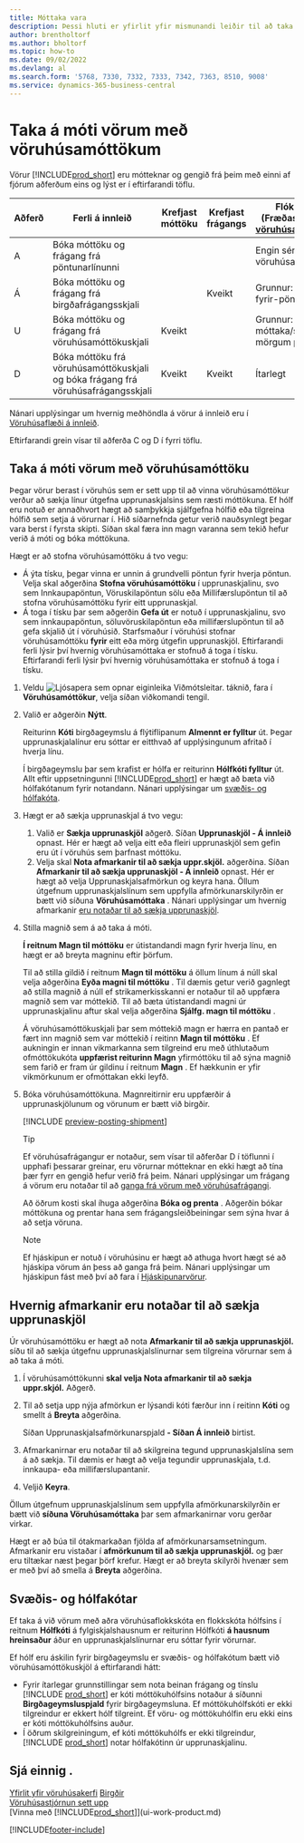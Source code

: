 ```yaml
---
title: Móttaka vara
description: Þessi hluti er yfirlit yfir mismunandi leiðir til að taka á móti vörum í vöruhúsi með vöruhúsamóttöku.
author: brentholtorf
ms.author: bholtorf
ms.topic: how-to
ms.date: 09/02/2022
ms.devlang: al
ms.search.form: '5768, 7330, 7332, 7333, 7342, 7363, 8510, 9008'
ms.service: dynamics-365-business-central
---
```

# <a name="receive-items-with-warehouse-receipts"></a>Taka á móti vörum með vöruhúsamóttökum

Vörur [!INCLUDE[prod_short](includes/prod_short.md)] eru mótteknar og gengið frá þeim með einni af fjórum aðferðum eins og lýst er í eftirfarandi töflu.

|Aðferð|Ferli á innleið|Krefjast móttöku|Krefjast frágangs|Flóknarastig (Fræðast meira um [vöruhúsakerfisyfirlit](design-details-warehouse-management.md))|  
|------------|---------------------|--------------|----------------|------------|  
|A|Bóka móttöku og frágang frá pöntunarlínunni|||Engin sérstök vöruhúsaaðgerð.|  
|Á|Bóka móttöku og frágang frá birgðafrágangsskjali||Kveikt|Grunnur: Pöntun-fyrir-pöntun.|  
|U|Bóka móttöku og frágang frá vöruhúsamóttökuskjali|Kveikt||Grunnur: Bókuð móttaka/sending í mörgum pöntunum.|  
|D|Bóka móttöku frá vöruhúsamóttökuskjali og bóka frágang frá vöruhúsafrágangsskjali|Kveikt|Kveikt|Ítarlegt|  

Nánari upplýsingar um hvernig meðhöndla á vörur á innleið eru í [Vöruhúsaflæði á innleið](design-details-inbound-warehouse-flow.md).

Eftirfarandi grein vísar til aðferða C og D í fyrri töflu.

## <a name="receive-items-with-a-warehouse-receipt"></a>Taka á móti vörum með vöruhúsamóttöku

Þegar vörur berast í vöruhús sem er sett upp til að vinna vöruhúsamóttökur verður að sækja línur útgefna upprunaskjalsins sem ræsti móttökuna. Ef hólf eru notuð er annaðhvort hægt að samþykkja sjálfgefna hólfið eða tilgreina hólfið sem setja á vörurnar í. Hið síðarnefnda getur verið nauðsynlegt þegar vara berst í fyrsta skipti. Síðan skal færa inn magn varanna sem tekið hefur verið á móti og bóka móttökuna.  

Hægt er að stofna vöruhúsamóttöku á tvo vegu:

* Á ýta tísku, þegar vinna er unnin á grundvelli pöntun fyrir hverja pöntun. Velja skal aðgerðina **Stofna vöruhúsamóttöku** í upprunaskjalinu, svo sem Innkaupapöntun, Vöruskilapöntun sölu eða Millifærslupöntun til að stofna vöruhúsamóttöku fyrir eitt upprunaskjal.
* Á toga í tísku þar sem aðgerðin **Gefa út** er notuð í upprunaskjalinu, svo sem innkaupapöntun, söluvöruskilapöntun eða millifærslupöntun til að gefa skjalið út í vöruhúsið. Starfsmaður í vöruhúsi stofnar vöruhúsamóttöku **fyrir** eitt eða mörg útgefin upprunaskjöl. Eftirfarandi ferli lýsir því hvernig vöruhúsamóttaka er stofnuð á toga í tísku. Eftirfarandi ferli lýsir því hvernig vöruhúsamóttaka er stofnuð á toga í tísku.

1. Veldu ![Ljósapera sem opnar eiginleika Viðmótsleitar.](media/ui-search/search_small.png "Segðu mér hvað þú vilt gera") táknið, fara í **Vöruhúsamóttökur**, velja síðan viðkomandi tengil.  
2. Valið er aðgerðin **Nýtt**.  

    Reiturinn **Kóti** birgðageymslu á flýtiflipanum **Almennt er fylltur** út. Þegar upprunaskjalalínur eru sóttar er eitthvað af upplýsingunum afritað í hverja línu.

    Í birgðageymslu þar sem krafist er hólfa er reiturinn **Hólfkóti fylltur** út. Allt eftir uppsetningunni [!INCLUDE[prod_short](includes/prod_short.md)]  er hægt að bæta við hólfakótanum fyrir notandann. Nánari upplýsingar um [svæðis- og hólfakóta](warehouse-how-receive-items.md#zone-and-bin-codes).  

3. Hægt er að sækja upprunaskjal á tvo vegu:

    1. Valið er **Sækja upprunaskjöl** aðgerð. Síðan **Upprunaskjöl - Á innleið** opnast. Hér er hægt að velja eitt eða fleiri upprunaskjöl sem gefin eru út í vöruhús sem þarfnast móttöku.
    2. Velja skal **Nota afmarkanir til að sækja uppr.skjöl.** aðgerðina. Síðan **Afmarkanir til að sækja upprunaskjöl - Á innleið** opnast. Hér er hægt að velja Upprunaskjalsafmörkun og keyra hana. Öllum útgefnum upprunaskjalslínum sem uppfylla afmörkunarskilyrðin er bætt við síðuna **Vöruhúsamóttaka** . Nánari upplýsingar um hvernig afmarkanir [eru notaðar til að sækja upprunaskjöl](warehouse-how-receive-items.md#how-to-use-filters-to-get-source-documents).

4. Stilla magnið sem á að taka á móti.

     **Í reitnum Magn til móttöku** er útistandandi magn fyrir hverja línu, en hægt er að breyta magninu eftir þörfum. 

    Til að stilla gildið í reitnum **Magn til móttöku** á öllum línum á núll skal velja aðgerðina **Eyða magni til móttöku** . Til dæmis getur verið gagnlegt að stilla magnið á núll ef strikamerkisskanni er notaður til að uppfæra magnið sem var móttekið. Til að bæta útistandandi magni úr upprunaskjalinu aftur skal velja aðgerðina **Sjálfg. magn til móttöku** .  

    Á vöruhúsamóttökuskjali þar sem móttekið magn er hærra en pantað er fært inn magnið sem var móttekið í reitinn **Magn til móttöku** . Ef aukningin er innan vikmarkanna sem tilgreind eru með úthlutaðum ofmóttökukóta **uppfærist reiturinn Magn** yfirmóttöku til að sýna magnið sem farið er fram úr gildinu í reitnum **Magn** . Ef hækkunin er yfir vikmörkunum er ofmóttakan ekki leyfð.

5. Bóka vöruhúsamóttökuna. Magnreitirnir eru uppfærðir á upprunaskjölunum og vörunum er bætt við birgðir.  

    [!INCLUDE [preview-posting-shipment](includes/preview-posting-shipment.md)]

    > [!TIP]
    > Ef vöruhúsafrágangur er notaður, sem vísar til aðferðar D í töflunni í upphafi þessarar greinar, eru vörurnar mótteknar en ekki hægt að tína þær fyrr en gengið hefur verið frá þeim. Nánari upplýsingar um frágang á vörum eru notaðar til að [ganga frá vörum með vöruhúsafrágangi](warehouse-how-to-put-items-away-with-warehouse-put-aways.md).
    >
    > Að öðrum kosti skal íhuga aðgerðina **Bóka og prenta** . Aðgerðin bókar móttökuna og prentar hana sem frágangsleiðbeiningar sem sýna hvar á að setja vöruna.

    > [!NOTE]  
    > Ef hjáskipun er notuð í vöruhúsinu er hægt að athuga hvort hægt sé að hjáskipa vörum án þess að ganga frá þeim. Nánari upplýsingar um hjáskipun fást með því að fara í [Hjáskipunarvörur](warehouse-how-to-cross-dock-items.md).

## <a name="how-to-use-filters-to-get-source-documents"></a>Hvernig afmarkanir eru notaðar til að sækja upprunaskjöl

Úr vöruhúsamóttöku er hægt að nota **Afmarkanir til að sækja upprunaskjöl.** síðu til að sækja útgefnu upprunaskjalslínurnar sem tilgreina vörurnar sem á að taka á móti.

1. Í vöruhúsamóttökunni **skal velja Nota afmarkanir til að sækja uppr.skjól.** Aðgerð.
2. Til að setja upp nýja afmörkun er lýsandi kóti færður inn í reitinn **Kóti** og smellt á **Breyta** aðgerðina.

    Síðan Upprunaskjalsafmörkunarspjald **- Síðan Á innleið** birtist.

3. Afmarkanirnar eru notaðar til að skilgreina tegund upprunaskjalslína sem á að sækja. Til dæmis er hægt að velja tegundir upprunaskjala, t.d. innkaupa- eða millifærslupantanir.
4. Veljið **Keyra**.  

Öllum útgefnum upprunaskjalslínum sem uppfylla afmörkunarskilyrðin er bætt við **síðuna Vöruhúsamóttaka** þar sem afmarkanirnar voru gerðar virkar.

Hægt er að búa til ótakmarkaðan fjölda af afmörkunarsamsetningum. Afmarkanir eru vistaðar í **afmörkunum til að sækja upprunaskjöl.** og þær eru tiltækar næst þegar þörf krefur. Hægt er að breyta skilyrði hvenær sem er með því að smella á **Breyta** aðgerðina.

## <a name="zone-and-bin-codes"></a>Svæðis- og hólfakótar

Ef taka á við vörum með aðra vöruhúsaflokkskóta en flokkskóta hólfsins í reitnum **Hólfkóti** á fylgiskjalshausnum er reiturinn Hólfkóti **á hausnum hreinsaður** áður en upprunaskjalslínurnar eru sóttar fyrir vörurnar.  
<!-- TBD, table with comparison of various options-->

Ef hólf eru áskilin fyrir birgðageymslu er svæðis- og hólfakótum bætt við vöruhúsamóttökuskjöl á eftirfarandi hátt:

* Fyrir ítarlegar grunnstillingar sem nota beinan frágang og tínslu [!INCLUDE [prod_short](includes/prod_short.md)]  er kóti móttökuhólfsins notaður á síðunni **Birgðageymsluspjald** fyrir birgðageymsluna. Ef móttökuhólfskóti er ekki tilgreindur er ekkert hólf tilgreint. Ef vöru- og móttökuhólfin eru ekki eins er kóti móttökuhólfsins auður.
* Í öðrum skilgreiningum, ef kóti móttökuhólfs er ekki tilgreindur, [!INCLUDE [prod_short](includes/prod_short.md)]  notar hólfakótinn úr upprunaskjalinu.

## <a name="see-also"></a>Sjá einnig .

[Yfirlit yfir vöruhúsakerfi](design-details-warehouse-management.md)
[Birgðir](inventory-manage-inventory.md)  
[Vöruhúsastjórnun sett upp](warehouse-setup-warehouse.md)  
[Vinna með [!INCLUDE[prod_short](includes/prod_short.md)]](ui-work-product.md)  

[!INCLUDE[footer-include](includes/footer-banner.md)]
